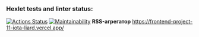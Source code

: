 ### Hexlet tests and linter status:
[![Actions Status](https://github.com/Bnkyzhki/frontend-project-11/actions/workflows/hexlet-check.yml/badge.svg)](https://github.com/Bnkyzhki/frontend-project-11/actions)
[![Maintainability](https://api.codeclimate.com/v1/badges/979421ebfe696920631b/maintainability)](https://codeclimate.com/github/Bnkyzhki/frontend-project-11/maintainability)
**RSS-агрегатор**
https://frontend-project-11-iota-liard.vercel.app/
